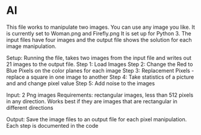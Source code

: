 # AI

This file works to manipulate two images.  You can use any image you like. It is currently set to Woman.png and Firefly.png  It is set up for Python 3.  The input files have four images and the output file shows the solution for each image manipulation.

Setup: Running the file, takes two images from the input file and writes out 21 images to the output file.
Step 1: Load Images
Step 2: Change the Red to Blue Pixels on the color planes for each image
Step 3: Replacement Pixels - replace a square in one image to another
Step 4: Take statistics of a picture and and change pixel value
Step 5: Add noise to the images

Input: 2 Png images
Requirements: rectangular images, less than 512 pixels in any direction. Works best if they are images that are rectangular in different directions

Output: Save the image files to an output file for each pixel manipulation. Each step is documented in the code
